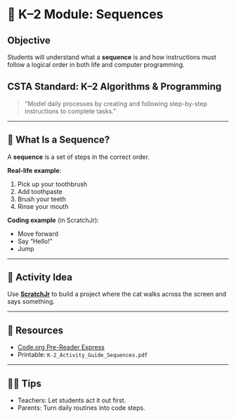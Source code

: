 # 🧩 K–2 Module: Sequences

## Objective
Students will understand what a **sequence** is and how instructions must follow a logical order in both life and computer programming.

## CSTA Standard: K–2 Algorithms & Programming
> "Model daily processes by creating and following step-by-step instructions to complete tasks."

---

## 🎯 What Is a Sequence?

A **sequence** is a set of steps in the correct order.

**Real-life example**:  
1. Pick up your toothbrush  
2. Add toothpaste  
3. Brush your teeth  
4. Rinse your mouth  

**Coding example** (in ScratchJr):  
- Move forward  
- Say “Hello!”  
- Jump  

---

## 🧪 Activity Idea

Use [**ScratchJr**](https://www.scratchjr.org/) to build a project where the cat walks across the screen and says something.

---

## 🧰 Resources
- [Code.org Pre-Reader Express](https://code.org/learn)
- Printable: `K-2_Activity_Guide_Sequences.pdf`

---

## 👨‍🏫 Tips
- Teachers: Let students act it out first.
- Parents: Turn daily routines into code steps.

